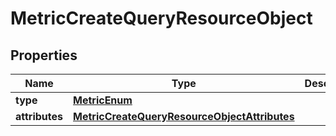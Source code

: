 # MetricCreateQueryResourceObject

## Properties
Name | Type | Description | Notes
------------ | ------------- | ------------- | -------------
**type** | [**MetricEnum**](MetricEnum.md) |  | 
**attributes** | [**MetricCreateQueryResourceObjectAttributes**](MetricCreateQueryResourceObjectAttributes.md) |  | 
